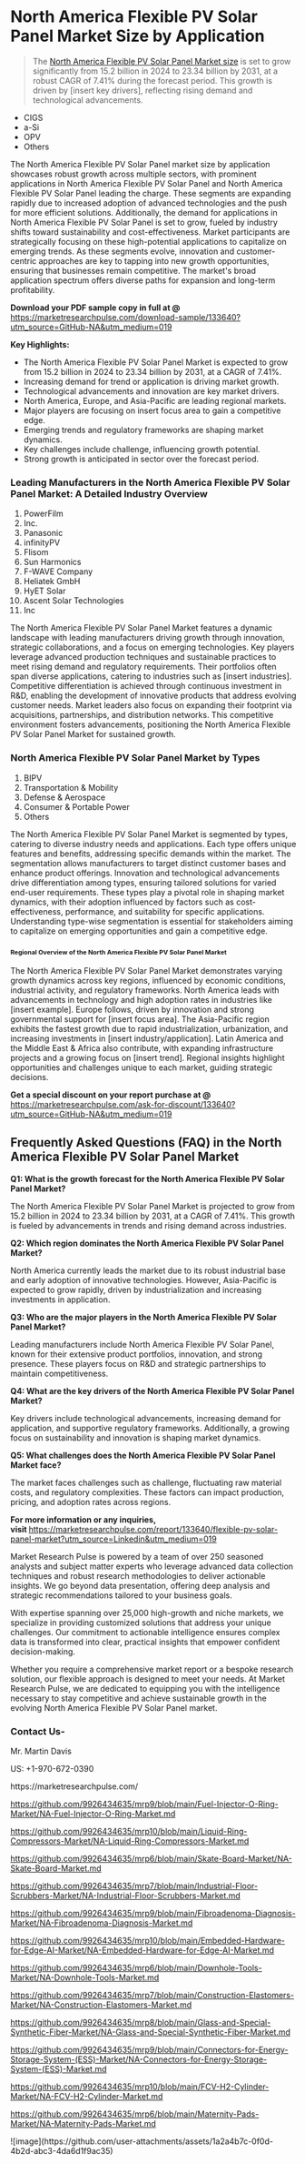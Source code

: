 <h1>North America Flexible PV Solar Panel Market&nbsp;Size by Application</h1><blockquote><p>The <a href="https://marketresearchpulse.com/download-sample/133640?utm_source=GitHub-NA&amp;utm_medium=019">North America Flexible PV Solar Panel Market size</a> is set to grow significantly from 15.2 billion in 2024 to 23.34 billion by 2031, at a robust CAGR of 7.41% during the forecast period. This growth is driven by [insert key drivers], reflecting rising demand and technological advancements.</p></blockquote><ul><li>CIGS<li> a-Si<li> OPV<li> Others</li></ul><p>The North America Flexible PV Solar Panel market size by application showcases robust growth across multiple sectors, with prominent applications in North America Flexible PV Solar Panel and North America Flexible PV Solar Panel leading the charge. These segments are expanding rapidly due to increased adoption of advanced technologies and the push for more efficient solutions. Additionally, the demand for applications in North America Flexible PV Solar Panel is set to grow, fueled by industry shifts toward sustainability and cost-effectiveness. Market participants are strategically focusing on these high-potential applications to capitalize on emerging trends. As these segments evolve, innovation and customer-centric approaches are key to tapping into new growth opportunities, ensuring that businesses remain competitive. The market's broad application spectrum offers diverse paths for expansion and long-term profitability.</p><p><strong>Download your PDF sample copy in full at @ </strong><a href="https://marketresearchpulse.com/download-sample/133640?utm_source=GitHub-NA&amp;utm_medium=019">https://marketresearchpulse.com/download-sample/133640?utm_source=GitHub-NA&amp;utm_medium=019</a></p><p><strong>Key Highlights: </strong></p><ul><li>The North America Flexible PV Solar Panel Market is expected to grow from 15.2 billion in 2024 to 23.34 billion by 2031, at a CAGR of 7.41%.</li><li>Increasing demand for trend or application is driving market growth.</li><li>Technological advancements and innovation are key market drivers.</li><li>North America, Europe, and Asia-Pacific are leading regional markets.</li><li>Major players are focusing on insert focus area to gain a competitive edge.</li><li>Emerging trends and regulatory frameworks are shaping market dynamics.</li><li>Key challenges include challenge, influencing growth potential.</li><li>Strong growth is anticipated in sector over the forecast period.</li></ul><h3>Leading Manufacturers in the North America Flexible PV Solar Panel Market: A Detailed Industry Overview</h3><ol><li>PowerFilm</li><li>Inc.</li><li>Panasonic</li><li>infinityPV</li><li>Flisom</li><li>Sun Harmonics</li><li>F-WAVE Company</li><li>Heliatek GmbH</li><li>HyET Solar</li><li>Ascent Solar Technologies</li><li>Inc</li></ol><div class="flex max-w-full flex-col flex-grow"><div class="min-h-8 text-message flex w-full flex-col items-end gap-2 whitespace-normal break-words [.text-message+&amp;]:mt-5" dir="auto" data-message-author-role="assistant" data-message-id="fd8432e4-4910-450d-b182-61b7bfb0a01f" data-message-model-slug="gpt-4o"><div class="flex w-full flex-col gap-1 empty:hidden first:pt-[3px]"><div class="markdown prose w-full break-words dark:prose-invert light"><p>The North America Flexible PV Solar Panel Market features a dynamic landscape with leading manufacturers driving growth through innovation, strategic collaborations, and a focus on emerging technologies. Key players leverage advanced production techniques and sustainable practices to meet rising demand and regulatory requirements. Their portfolios often span diverse applications, catering to industries such as [insert industries]. Competitive differentiation is achieved through continuous investment in R&amp;D, enabling the development of innovative products that address evolving customer needs. Market leaders also focus on expanding their footprint via acquisitions, partnerships, and distribution networks. This competitive environment fosters advancements, positioning the North America Flexible PV Solar Panel Market for sustained growth.</p></div></div></div></div><h3>North America Flexible PV Solar Panel Market by Types</h3><ol><li>BIPV<li> Transportation & Mobility<li> Defense & Aerospace<li> Consumer & Portable Power<li> Others</li></ol><div class="flex max-w-full flex-col flex-grow"><div class="min-h-8 text-message flex w-full flex-col items-end gap-2 whitespace-normal break-words [.text-message+&amp;]:mt-5" dir="auto" data-message-author-role="assistant" data-message-id="084470be-0bb7-4664-bddf-5156b4f41249" data-message-model-slug="gpt-4o-mini"><div class="flex w-full flex-col gap-1 empty:hidden first:pt-[3px]"><div class="markdown prose w-full break-words dark:prose-invert light"><p>The North America Flexible PV Solar Panel Market is segmented by types, catering to diverse industry needs and applications. Each type offers unique features and benefits, addressing specific demands within the market. The segmentation allows manufacturers to target distinct customer bases and enhance product offerings. Innovation and technological advancements drive differentiation among types, ensuring tailored solutions for varied end-user requirements. These types play a pivotal role in shaping market dynamics, with their adoption influenced by factors such as cost-effectiveness, performance, and suitability for specific applications. Understanding type-wise segmentation is essential for stakeholders aiming to capitalize on emerging opportunities and gain a competitive edge.</p></div></div></div></div><h3><span style="font-size: 11px;">Regional Overview of the North America Flexible PV Solar Panel Market</span></h3><div class="flex max-w-full flex-col flex-grow"><div class="min-h-8 text-message flex w-full flex-col items-end gap-2 whitespace-normal break-words [.text-message+&amp;]:mt-5" dir="auto" data-message-author-role="assistant" data-message-id="e9038762-ce64-4e30-91c9-9bd413514231" data-message-model-slug="gpt-4o-mini"><div class="flex w-full flex-col gap-1 empty:hidden first:pt-[3px]"><div class="markdown prose w-full break-words dark:prose-invert light"><p>The North America Flexible PV Solar Panel Market demonstrates varying growth dynamics across key regions, influenced by economic conditions, industrial activity, and regulatory frameworks. North America leads with advancements in technology and high adoption rates in industries like [insert example]. Europe follows, driven by innovation and strong governmental support for [insert focus area]. The Asia-Pacific region exhibits the fastest growth due to rapid industrialization, urbanization, and increasing investments in [insert industry/application]. Latin America and the Middle East &amp; Africa also contribute, with expanding infrastructure projects and a growing focus on [insert trend]. Regional insights highlight opportunities and challenges unique to each market, guiding strategic decisions.</p></div></div></div></div><p><strong>Get a special discount on your report purchase at @ </strong><a href="https://marketresearchpulse.com/ask-for-discount/133640?utm_source=GitHub-NA&amp;utm_medium=019">https://marketresearchpulse.com/ask-for-discount/133640?utm_source=GitHub-NA&amp;utm_medium=019</a></p><h2>Frequently Asked Questions (FAQ) in the North America Flexible PV Solar Panel Market</h2><p><strong>Q1: What is the growth forecast for the North America Flexible PV Solar Panel Market?</strong></p><p>The North America Flexible PV Solar Panel Market is projected to grow from 15.2 billion in 2024 to 23.34 billion by 2031, at a CAGR of 7.41%. This growth is fueled by advancements in trends and rising demand across industries.</p><p><strong>Q2: Which region dominates the North America Flexible PV Solar Panel Market?</strong></p><p>North America currently leads the market due to its robust industrial base and early adoption of innovative technologies. However, Asia-Pacific is expected to grow rapidly, driven by industrialization and increasing investments in application.</p><p><strong>Q3: Who are the major players in the North America Flexible PV Solar Panel Market?</strong></p><p>Leading manufacturers include North America Flexible PV Solar Panel, known for their extensive product portfolios, innovation, and strong presence. These players focus on R&amp;D and strategic partnerships to maintain competitiveness.</p><p><strong>Q4: What are the key drivers of the North America Flexible PV Solar Panel Market?</strong></p><p>Key drivers include technological advancements, increasing demand for application, and supportive regulatory frameworks. Additionally, a growing focus on sustainability and innovation is shaping market dynamics.</p><p><strong>Q5: What challenges does the North America Flexible PV Solar Panel Market face?</strong></p><p>The market faces challenges such as challenge, fluctuating raw material costs, and regulatory complexities. These factors can impact production, pricing, and adoption rates across regions.</p><p><strong>For more information or any inquiries, visit&nbsp;</strong><a href="https://marketresearchpulse.com/report/133640/flexible-pv-solar-panel-market?utm_source=Linkedin&utm_medium=019">https://marketresearchpulse.com/report/133640/flexible-pv-solar-panel-market?utm_source=Linkedin&utm_medium=019</a></p><p>Market Research Pulse is powered by a team of over 250 seasoned analysts and subject matter experts who leverage advanced data collection techniques and robust research methodologies to deliver actionable insights. We go beyond data presentation, offering deep analysis and strategic recommendations tailored to your business goals.</p><p>With expertise spanning over 25,000 high-growth and niche markets, we specialize in providing customized solutions that address your unique challenges. Our commitment to actionable intelligence ensures complex data is transformed into clear, practical insights that empower confident decision-making.</p><p>Whether you require a comprehensive market report or a bespoke research solution, our flexible approach is designed to meet your needs. At Market Research Pulse, we are dedicated to equipping you with the intelligence necessary to stay competitive and achieve sustainable growth in the evolving North America Flexible PV Solar Panel market.</p><h3><strong>Contact Us-</strong></h3><p>Mr. Martin Davis</p><p>US: +1-970-672-0390</p><p>https://marketresearchpulse.com/</p><p><a href="https://github.com/9926434635/mrp9/blob/main/Fuel-Injector-O-Ring-Market/NA-Fuel-Injector-O-Ring-Market.md">https://github.com/9926434635/mrp9/blob/main/Fuel-Injector-O-Ring-Market/NA-Fuel-Injector-O-Ring-Market.md</a></p><p><a href="https://github.com/9926434635/mrp10/blob/main/Liquid-Ring-Compressors-Market/NA-Liquid-Ring-Compressors-Market.md">https://github.com/9926434635/mrp10/blob/main/Liquid-Ring-Compressors-Market/NA-Liquid-Ring-Compressors-Market.md</a></p><p><a href="https://github.com/9926434635/mrp6/blob/main/Skate-Board-Market/NA-Skate-Board-Market.md">https://github.com/9926434635/mrp6/blob/main/Skate-Board-Market/NA-Skate-Board-Market.md</a></p><p><a href="https://github.com/9926434635/mrp7/blob/main/Industrial-Floor-Scrubbers-Market/NA-Industrial-Floor-Scrubbers-Market.md">https://github.com/9926434635/mrp7/blob/main/Industrial-Floor-Scrubbers-Market/NA-Industrial-Floor-Scrubbers-Market.md</a></p><p><a href="https://github.com/9926434635/mrp9/blob/main/Fibroadenoma-Diagnosis-Market/NA-Fibroadenoma-Diagnosis-Market.md">https://github.com/9926434635/mrp9/blob/main/Fibroadenoma-Diagnosis-Market/NA-Fibroadenoma-Diagnosis-Market.md</a></p><p><a href="https://github.com/9926434635/mrp10/blob/main/Embedded-Hardware-for-Edge-AI-Market/NA-Embedded-Hardware-for-Edge-AI-Market.md">https://github.com/9926434635/mrp10/blob/main/Embedded-Hardware-for-Edge-AI-Market/NA-Embedded-Hardware-for-Edge-AI-Market.md</a></p><p><a href="https://github.com/9926434635/mrp6/blob/main/Downhole-Tools-Market/NA-Downhole-Tools-Market.md">https://github.com/9926434635/mrp6/blob/main/Downhole-Tools-Market/NA-Downhole-Tools-Market.md</a></p><p><a href="https://github.com/9926434635/mrp7/blob/main/Construction-Elastomers-Market/NA-Construction-Elastomers-Market.md">https://github.com/9926434635/mrp7/blob/main/Construction-Elastomers-Market/NA-Construction-Elastomers-Market.md</a></p><p><a href="https://github.com/9926434635/mrp8/blob/main/Glass-and-Special-Synthetic-Fiber-Market/NA-Glass-and-Special-Synthetic-Fiber-Market.md">https://github.com/9926434635/mrp8/blob/main/Glass-and-Special-Synthetic-Fiber-Market/NA-Glass-and-Special-Synthetic-Fiber-Market.md</a></p><p><a href="https://github.com/9926434635/mrp9/blob/main/Connectors-for-Energy-Storage-System-(ESS)-Market/NA-Connectors-for-Energy-Storage-System-(ESS)-Market.md">https://github.com/9926434635/mrp9/blob/main/Connectors-for-Energy-Storage-System-(ESS)-Market/NA-Connectors-for-Energy-Storage-System-(ESS)-Market.md</a></p><p><a href="https://github.com/9926434635/mrp10/blob/main/FCV-H2-Cylinder-Market/NA-FCV-H2-Cylinder-Market.md">https://github.com/9926434635/mrp10/blob/main/FCV-H2-Cylinder-Market/NA-FCV-H2-Cylinder-Market.md</a></p><p><a href="https://github.com/9926434635/mrp6/blob/main/Maternity-Pads-Market/NA-Maternity-Pads-Market.md">https://github.com/9926434635/mrp6/blob/main/Maternity-Pads-Market/NA-Maternity-Pads-Market.md</a></p>
![image](https://github.com/user-attachments/assets/1a2a4b7c-0f0d-4b2d-abc3-4da6d1f9ac35)
